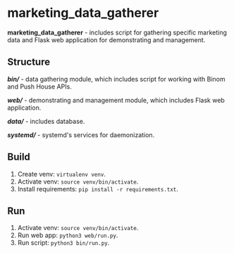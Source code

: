 # marketing_data_gatherer

**marketing_data_gatherer** - includes script for gathering specific marketing data and Flask web application for demonstrating and management.

## Structure

**_bin/_** - data gathering module, which includes script for working with Binom and Push House APIs.

**_web/_** - demonstrating and management module, which includes Flask web application.

**_data/_** - includes database.

**_systemd/_** - systemd's services for daemonization.

## Build
1) Create venv: `virtualenv venv`.
2) Activate venv: `source venv/bin/activate`.
3) Install requirements: `pip install -r requirements.txt`.

## Run
1) Activate venv: `source venv/bin/activate`.
2) Run web app: `python3 web/run.py`.
3) Run script: `python3 bin/run.py`.
